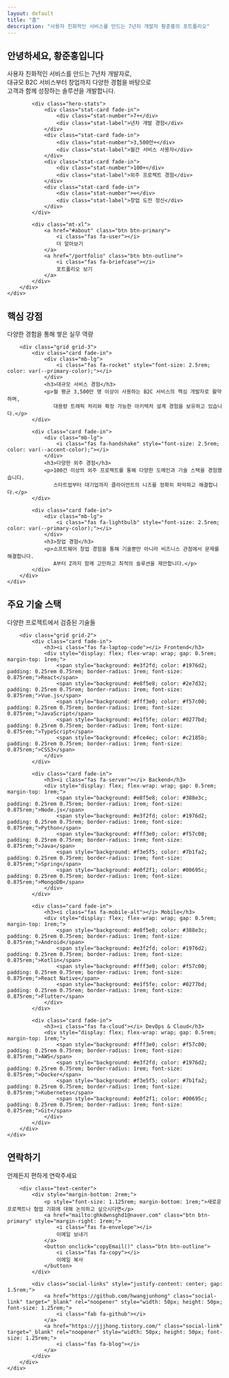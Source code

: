 ```yaml
---
layout: default
title: "홈"
description: "사용자 친화적인 서비스를 만드는 7년차 개발자 황준홍의 포트폴리오"
---
```


<section class="hero">
    <div class="container">
        <div class="hero-content fade-in">
            <h1 class="hero-title">안녕하세요, 황준홍입니다</h1>
            <p class="hero-subtitle">
                사용자 친화적인 서비스를 만드는 7년차 개발자로,<br>
                대규모 B2C 서비스부터 창업까지 다양한 경험을 바탕으로<br>
                고객과 함께 성장하는 솔루션을 개발합니다.
            </p>
            
            <div class="hero-stats">
                <div class="stat-card fade-in">
                    <div class="stat-number">7+</div>
                    <div class="stat-label">년차 개발 경험</div>
                </div>
                <div class="stat-card fade-in">
                    <div class="stat-number">3,500만+</div>
                    <div class="stat-label">월간 서비스 사용자</div>
                </div>
                <div class="stat-card fade-in">
                    <div class="stat-number">100+</div>
                    <div class="stat-label">외주 프로젝트 경험</div>
                </div>
                <div class="stat-card fade-in">
                    <div class="stat-number">∞</div>
                    <div class="stat-label">창업 도전 정신</div>
                </div>
            </div>
            
            <div class="mt-xl">
                <a href="#about" class="btn btn-primary">
                    <i class="fas fa-user"></i>
                    더 알아보기
                </a>
                <a href="/portfolio" class="btn btn-outline">
                    <i class="fas fa-briefcase"></i>
                    포트폴리오 보기
                </a>
            </div>
        </div>
    </div>
</section>

<section id="about" class="section">
    <div class="container">
        <div class="section-title fade-in">
            <h2>핵심 강점</h2>
            <p class="section-subtitle">다양한 경험을 통해 쌓은 실무 역량</p>
        </div>
        
        <div class="grid grid-3">
            <div class="card fade-in">
                <div class="mb-lg">
                    <i class="fas fa-rocket" style="font-size: 2.5rem; color: var(--primary-color);"></i>
                </div>
                <h3>대규모 서비스 경험</h3>
                <p>월 평균 3,500만 명 이상이 사용하는 B2C 서비스의 핵심 개발자로 활약하며, 
                   대용량 트래픽 처리와 확장 가능한 아키텍처 설계 경험을 보유하고 있습니다.</p>
            </div>
            
            <div class="card fade-in">
                <div class="mb-lg">
                    <i class="fas fa-handshake" style="font-size: 2.5rem; color: var(--accent-color);"></i>
                </div>
                <h3>다양한 외주 경험</h3>
                <p>100건 이상의 외주 프로젝트를 통해 다양한 도메인과 기술 스택을 경험했습니다. 
                   스타트업부터 대기업까지 클라이언트의 니즈를 정확히 파악하고 해결합니다.</p>
            </div>
            
            <div class="card fade-in">
                <div class="mb-lg">
                    <i class="fas fa-lightbulb" style="font-size: 2.5rem; color: var(--primary-color);"></i>
                </div>
                <h3>창업 경험</h3>
                <p>소프트웨어 창업 경험을 통해 기술뿐만 아니라 비즈니스 관점에서 문제를 해결합니다. 
                   A부터 Z까지 함께 고민하고 최적의 솔루션을 제안합니다.</p>
            </div>
        </div>
    </div>
</section>

<section class="section" style="background-color: var(--surface);">
    <div class="container">
        <div class="section-title fade-in">
            <h2>주요 기술 스택</h2>
            <p class="section-subtitle">다양한 프로젝트에서 검증된 기술들</p>
        </div>
        
        <div class="grid grid-2">
            <div class="card fade-in">
                <h3><i class="fas fa-laptop-code"></i> Frontend</h3>
                <div style="display: flex; flex-wrap: wrap; gap: 0.5rem; margin-top: 1rem;">
                    <span style="background: #e3f2fd; color: #1976d2; padding: 0.25rem 0.75rem; border-radius: 1rem; font-size: 0.875rem;">React</span>
                    <span style="background: #e8f5e8; color: #2e7d32; padding: 0.25rem 0.75rem; border-radius: 1rem; font-size: 0.875rem;">Vue.js</span>
                    <span style="background: #fff3e0; color: #f57c00; padding: 0.25rem 0.75rem; border-radius: 1rem; font-size: 0.875rem;">JavaScript</span>
                    <span style="background: #e1f5fe; color: #0277bd; padding: 0.25rem 0.75rem; border-radius: 1rem; font-size: 0.875rem;">TypeScript</span>
                    <span style="background: #fce4ec; color: #c2185b; padding: 0.25rem 0.75rem; border-radius: 1rem; font-size: 0.875rem;">CSS3</span>
                </div>
            </div>
            
            <div class="card fade-in">
                <h3><i class="fas fa-server"></i> Backend</h3>
                <div style="display: flex; flex-wrap: wrap; gap: 0.5rem; margin-top: 1rem;">
                    <span style="background: #e8f5e8; color: #388e3c; padding: 0.25rem 0.75rem; border-radius: 1rem; font-size: 0.875rem;">Node.js</span>
                    <span style="background: #e3f2fd; color: #1976d2; padding: 0.25rem 0.75rem; border-radius: 1rem; font-size: 0.875rem;">Python</span>
                    <span style="background: #fff3e0; color: #f57c00; padding: 0.25rem 0.75rem; border-radius: 1rem; font-size: 0.875rem;">Java</span>
                    <span style="background: #f3e5f5; color: #7b1fa2; padding: 0.25rem 0.75rem; border-radius: 1rem; font-size: 0.875rem;">Spring</span>
                    <span style="background: #e0f2f1; color: #00695c; padding: 0.25rem 0.75rem; border-radius: 1rem; font-size: 0.875rem;">MongoDB</span>
                </div>
            </div>
            
            <div class="card fade-in">
                <h3><i class="fas fa-mobile-alt"></i> Mobile</h3>
                <div style="display: flex; flex-wrap: wrap; gap: 0.5rem; margin-top: 1rem;">
                    <span style="background: #e8f5e8; color: #388e3c; padding: 0.25rem 0.75rem; border-radius: 1rem; font-size: 0.875rem;">Android</span>
                    <span style="background: #e3f2fd; color: #1976d2; padding: 0.25rem 0.75rem; border-radius: 1rem; font-size: 0.875rem;">Kotlin</span>
                    <span style="background: #fff3e0; color: #f57c00; padding: 0.25rem 0.75rem; border-radius: 1rem; font-size: 0.875rem;">React Native</span>
                    <span style="background: #e1f5fe; color: #0277bd; padding: 0.25rem 0.75rem; border-radius: 1rem; font-size: 0.875rem;">Flutter</span>
                </div>
            </div>
            
            <div class="card fade-in">
                <h3><i class="fas fa-cloud"></i> DevOps & Cloud</h3>
                <div style="display: flex; flex-wrap: wrap; gap: 0.5rem; margin-top: 1rem;">
                    <span style="background: #fff3e0; color: #f57c00; padding: 0.25rem 0.75rem; border-radius: 1rem; font-size: 0.875rem;">AWS</span>
                    <span style="background: #e3f2fd; color: #1976d2; padding: 0.25rem 0.75rem; border-radius: 1rem; font-size: 0.875rem;">Docker</span>
                    <span style="background: #f3e5f5; color: #7b1fa2; padding: 0.25rem 0.75rem; border-radius: 1rem; font-size: 0.875rem;">Kubernetes</span>
                    <span style="background: #e0f2f1; color: #00695c; padding: 0.25rem 0.75rem; border-radius: 1rem; font-size: 0.875rem;">Git</span>
                </div>
            </div>
        </div>
    </div>
</section>

<section class="section">
    <div class="container">
        <div class="section-title fade-in">
            <h2>연락하기</h2>
            <p class="section-subtitle">언제든지 편하게 연락주세요</p>
        </div>
        
        <div class="text-center">
            <div style="margin-bottom: 2rem;">
                <p style="font-size: 1.125rem; margin-bottom: 1rem;">새로운 프로젝트나 협업 기회에 대해 논의하고 싶으시다면</p>
                <a href="mailto:ghkdwnsghd1@naver.com" class="btn btn-primary" style="margin-right: 1rem;">
                    <i class="fas fa-envelope"></i>
                    이메일 보내기
                </a>
                <button onclick="copyEmail()" class="btn btn-outline">
                    <i class="fas fa-copy"></i>
                    이메일 복사
                </button>
            </div>
            
            <div class="social-links" style="justify-content: center; gap: 1.5rem;">
                <a href="https://github.com/hwangjunhong" class="social-link" target="_blank" rel="noopener" style="width: 50px; height: 50px; font-size: 1.25rem;">
                    <i class="fab fa-github"></i>
                </a>
                <a href="https://jjjhong.tistory.com/" class="social-link" target="_blank" rel="noopener" style="width: 50px; height: 50px; font-size: 1.25rem;">
                    <i class="fas fa-blog"></i>
                </a>
            </div>
        </div>
    </div>
</section>

